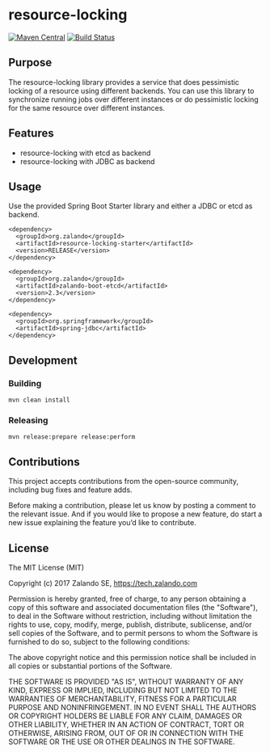 # resource-locking

[![Maven Central](https://img.shields.io/maven-central/v/org.zalando/resource-locking.svg)](https://github.com/zalando-incubator/resource-locking)
[![Build Status](https://travis-ci.org/zalando-incubator/resource-locking.svg?branch=master)](https://travis-ci.org/zalando-incubator/resource-locking)

## Purpose

The resource-locking library provides a service that does pessimistic locking of a resource using different backends. You can use this library to synchronize running jobs over different instances or do pessimistic locking for the same resource over different instances.

## Features

* resource-locking with etcd as backend
* resource-locking with JDBC as backend

## Usage

Use the provided Spring Boot Starter library and either a JDBC or etcd as backend.

    <dependency>
      <groupId>org.zalando</groupId>
      <artifactId>resource-locking-starter</artifactId>
      <version>RELEASE</version>
    </dependency>
    
    <dependency>
      <groupId>org.zalando</groupId>
      <artifactId>zalando-boot-etcd</artifactId>
      <version>2.3</version>
    </dependency>
    
    <dependency>
      <groupId>org.springframework</groupId>
      <artifactId>spring-jdbc</artifactId>
    </dependency>

## Development 

### Building

    mvn clean install

### Releasing

    mvn release:prepare release:perform

## Contributions

This project accepts contributions from the open-source community, including bug fixes and feature adds.

Before making a contribution, please let us know by posting a comment to the relevant issue. And if you would like to propose a new feature, do start a new issue explaining the feature you’d like to contribute.

## License

The MIT License (MIT)

Copyright (c) 2017 Zalando SE, https://tech.zalando.com

Permission is hereby granted, free of charge, to any person obtaining a copy of this software and associated documentation files (the "Software"), to deal in the Software without restriction, including without limitation the rights to use, copy, modify, merge, publish, distribute, sublicense, and/or sell copies of the Software, and to permit persons to whom the Software is furnished to do so, subject to the following conditions:

The above copyright notice and this permission notice shall be included in all copies or substantial portions of the Software.

THE SOFTWARE IS PROVIDED "AS IS", WITHOUT WARRANTY OF ANY KIND, EXPRESS OR IMPLIED, INCLUDING BUT NOT LIMITED TO THE WARRANTIES OF MERCHANTABILITY, FITNESS FOR A PARTICULAR PURPOSE AND NONINFRINGEMENT. IN NO EVENT SHALL THE AUTHORS OR COPYRIGHT HOLDERS BE LIABLE FOR ANY CLAIM, DAMAGES OR OTHER LIABILITY, WHETHER IN AN ACTION OF CONTRACT, TORT OR OTHERWISE, ARISING FROM, OUT OF OR IN CONNECTION WITH THE SOFTWARE OR THE USE OR OTHER DEALINGS IN THE SOFTWARE.
